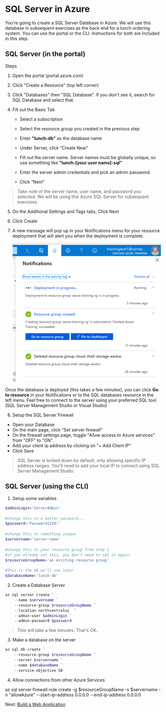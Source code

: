 # SQL Server in Azure


You’re going to create a SQL Server Database in Azure. We will use this database in subsequent exercises as the back end for a lunch ordering system. You can use the portal or the CLI. Instructions for both are included in this step.

## SQL Server (in the portal)

Steps

1. Open the portal (portal.azure.com)

2. Click "Create a Resource" (top left corner)

3. Click "Databases" then "SQL Database". If you don't see it, search for SQL Database and select that.

4. Fill out the Basic Tab

	- Select a subscription
	- Select the resource group you created in the previous step
	- Enter **"lunch-db"** as the database name
	- Under Server, click “Create New”
	- Fill out the server name. Server names must be globally unique, so use something like **"lunch-[your user name]-sql"**
	- Enter the server admin credentials and pick an admin password.

	- Click “Next”

> Take note of the server name, user name, and password you selected. We will be using this Azure SQL Server for subsequent exercises.

5. On the Additional Settings and Tags tabs, Click Next

6. Click Create

7. A new message will pop up in your Notifications menu for your resource deployment that will alert you when the deployment is complete.

	![Notifications](images/notifications-deployment-in-progress.png)

Once the database is deployed (this takes a few minutes), you can click **Go to resource** in your Notifications or to the SQL databases resource in the left menu. Feel free to connect to the server using your preferred SQL tool (SQL Server Management Studio or Visual Studio)

8. Setup the SQL Server Firewall
* Open your Database
* On the main page, click "Set server firewall" 
* On the firewall settings page, toggle "Allow access to Azure services" from "OFF" to "ON". 
* Add your client ip address by clicking on "+ Add Client IP"
* Click Save

> SQL Server is locked down by default, only allowing specific IP address ranges. You'll need to add your local IP to connect using SQL Server Management Studio.

## SQL Server (using the CLI)

1. Setup some variables

```PowerShell
$adminLogin='ServerAdmin'

#change this to a better password...
$password='Password1234!'

#change this to something unique
$servername='server-name'

#change this to your resource group from step 1
#if you already set this, you don't need to set it again.
$resourceGroupName='an existing resource group'

#This is the DB we'll use later
$databaseName='lunch-db'
```

2. Create a Database Server

```PowerShell
az sql server create `
	--name $servername `
	--resource-group $resourceGroupName `
	--location northcentralus  `
	--admin-user $adminLogin `
	--admin-password $password
```

> This will take a few minutes. That's OK.

3. Make a database on the server

```PowerShell
az sql db create `
	--resource-group $resourceGroupName `
	--server $servername `
	--name $databaseName `
	--service-objective S0
```

4. Allow connections from other Azure Services

az sql server firewall-rule create -g $resourceGroupName -s $servername -n "allowAzure" --start-ip-address 0.0.0.0 --end-ip-address 0.0.0.0


Next: [Build a Web Application](04-web-apps.md)